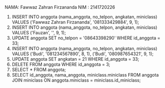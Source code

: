 NAMA: Fawwaz Zahran Firzananda
NIM : 2141720226

1. INSERT INTO anggota (nama_anggota, no_telpon, angkatan, miniclass) VALUES ('Fawwaz Zahran Firzananda', '081333429884', 9, 1);
2. INSERT INTO anggota (nama_anggota, no_telpon, angkatan, miniclass) VALUES ('Fauzan', '', 9, 1);
3. UPDATE anggota SET no_telpon = '08643398290' WHERE id_anggota = 33;
4. INSERT INTO anggota (nama_anggota, no_telpon, angkatan, miniclass) VALUES ('Budi', '081234567890', 8, 1), ('Budi', '080987654321', 9, 1);
5. UPDATE anggota SET angkatan = 21 WHERE id_anggota = 33;
6. DELETE FROM anggota WHERE id_anggota = 3;
7. SELECT * FROM anggota;
8. SELECT id_anggota, nama_anggota, miniclass.miniclass FROM anggota JOIN miniclass ON anggota.miniclass = miniclass.id_miniclass;